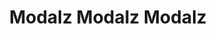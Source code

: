 ---
layout: bookmark
title: Modalz Modalz Modalz
tags:
  - Bookmarks
  - Accessibility
created: '2023-04-15T07:36:35.387Z'
link: https://modalzmodalzmodalz.com/#content
id: 557826913
excerpt: All the reasons you don't need a modal — and what to use instead.
image: https://modalzmodalzmodalz.com/assets/modalz_twittercard.jpg
---